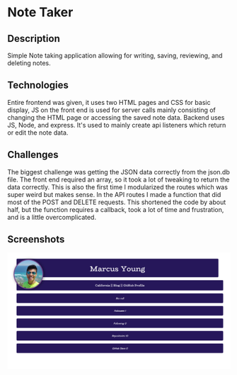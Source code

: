 # Note Taker

## Description
Simple Note taking application allowing for writing, saving, reviewing, and deleting notes.

## Technologies
Entire frontend was given, it uses two HTML pages and CSS for basic display, JS on the front end is used for server calls  mainly consisting of changing the HTML page or accessing the saved note data. Backend uses JS, Node, and express. It's used to mainly create api listeners which return or edit the note data.

## Challenges
The biggest challenge was getting the JSON data correctly from the json.db file. The front end required an array, so it took a lot of tweaking to return the data correctly. This is also the first time I modularized the routes which was super weird but makes sense. In the API routes I made a function that did most of the POST and DELETE requests. This shortened the code by about half, but the function requires a callback, took a lot of time and frustration, and is a little overcomplicated.

## Screenshots
![Note Taker screenshot](https://github.com/DMarcusYoung/08-devProfileGenerator/blob/master/Generated%20PDF%20Screenshot.PNG)
